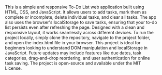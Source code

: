 This is a simple and responsive To-Do List web application built using HTML, CSS, and JavaScript. It allows users to add tasks, mark them as complete or incomplete, delete individual tasks, and clear all tasks. The app also uses the browser's localStorage to save tasks, ensuring that your to-do list persists even after refreshing the page. Designed with a clean and responsive layout, it works seamlessly across different devices. To run the project locally, simply clone the repository, navigate to the project folder, and open the index.html file in your browser. This project is ideal for beginners looking to understand DOM manipulation and localStorage in JavaScript. Future updates may include features like due dates, task categories, drag-and-drop reordering, and user authentication for online task saving. The project is open-source and available under the MIT License.
